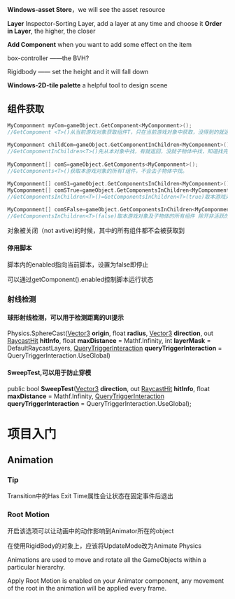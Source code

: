 **Windows-asset Store**，we will see the asset resource

**Layer** Inspector-Sorting Layer, add a layer at any time and choose it **Order in Layer**, the higher, the closer

**Add Component** when you want to add some effect on the item

box-controller ——the BVH?

Rigidbody —— set the height and it will fall down

**Windows-2D-tile palette** a helpful tool to design scene 



## 组件获取

```c
MyComponment myCom=gameObject.GetComponent<MyComponment>();  
//GetCompoment <T>()从当前游戏对象获取组件T，只在当前游戏对象中获取，没得到的就返回null，不会去子物体中去寻找。
  
MyComponment childCom=gameObject.GetComponentInChildren<MyComponment>();  
//GetCompomentInChildren<T>()先从本对象中找，有就返回，没就子物体中找，知道找完为止。
  
MyComponment[] comS=gameObject.GetComponents<MyComponment>();  
//GetComponents<T>()获取本游戏对象的所有T组件，不会去子物体中找。

MyComponment[] comS1=gameObject.GetComponentsInChildren<MyComponment>();    
MyComponment[] comSTrue=gameObject.GetComponentsInChildren<MyComponment>(true); 
//GetComponentsInChildren<T>()=GetComponentsInChildren<T>(true)取本游戏对象及子物体的所有组件 
  
MyComponment[] comSFalse=gameObject.GetComponentsInChildren<MyComponment>(false); 
//GetComponentsInChildren<T>(false)取本游戏对象及子物体的所有组件 除开非活跃的游戏对象，不是该组件是否活跃。
```

对象被关闭（not avtive)的时候，其中的所有组件都不会被获取到

#### 停用脚本

脚本内的enabled指向当前脚本，设置为false即停止

可以通过getComponent().enabled控制脚本运行状态

### 射线检测

#### 球形射线检测，可以用于检测距离的UI提示

Physics.SphereCast([Vector3](https://docs.unity3d.com/ScriptReference/Vector3.html) **origin**, float **radius**, [Vector3](https://docs.unity3d.com/ScriptReference/Vector3.html) **direction**, out [RaycastHit](https://docs.unity3d.com/ScriptReference/RaycastHit.html) **hitInfo**, float **maxDistance** = Mathf.Infinity, int **layerMask** = DefaultRaycastLayers, [QueryTriggerInteraction](https://docs.unity3d.com/ScriptReference/QueryTriggerInteraction.html) **queryTriggerInteraction** = QueryTriggerInteraction.UseGlobal)

#### SweepTest,可以用于防止穿模

public bool **SweepTest**([Vector3](https://docs.unity3d.com/ScriptReference/Vector3.html) **direction**, out [RaycastHit](https://docs.unity3d.com/ScriptReference/RaycastHit.html) **hitInfo**, float **maxDistance** = Mathf.Infinity, [QueryTriggerInteraction](https://docs.unity3d.com/ScriptReference/QueryTriggerInteraction.html) **queryTriggerInteraction** = QueryTriggerInteraction.UseGlobal);





# 项目入门

## Animation

### Tip

Transition中的Has Exit Time属性会让状态在固定事件后退出

### Root Motion

开启该选项可以让动画中的动作影响到Animator所在的object

在使用RigidBody的对象上，应该将UpdateMode改为Animate Physics

Animations are used to move and rotate all the GameObjects within a particular hierarchy.

Apply Root Motion is enabled on your Animator component,  any movement of the root in the animation will be applied every frame. 